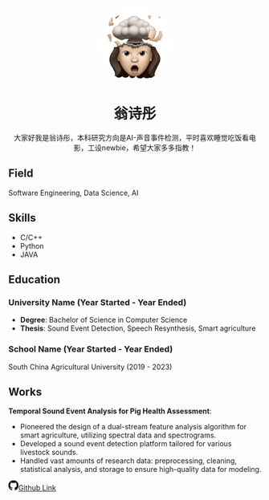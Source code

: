 <p align="center">
  <img width="150" src="https://github.com/NexMaker-Fab/2023zjudemini-hi1/blob/main/_media/wst.jpg?raw=true" alt="翁诗彤" style="border-radius:50%;">
</p>

<h1 align="center">翁诗彤</h1>

<p align="center">
  大家好我是翁诗彤，本科研究方向是AI-声音事件检测，平时喜欢睡觉吃饭看电影，工设newbie，希望大家多多指教！

## Field
Software Engineering, Data Science, AI

## Skills
- C/C++
- Python
- JAVA

## Education
### University Name (Year Started - Year Ended)
- **Degree**: Bachelor of Science in Computer Science
- **Thesis**: Sound Event Detection, Speech Resynthesis, Smart agriculture
### School Name (Year Started - Year Ended)
South China Agricultural University (2019 - 2023)


## Works
**Temporal Sound Event Analysis for Pig Health Assessment**: 
- Pioneered the design of a dual-stream feature analysis algorithm for smart agriculture, utilizing spectral data and spectrograms.
- Developed a sound event detection platform tailored for various livestock sounds.
- Handled vast amounts of research data: preprocessing, cleaning, statistical analysis, and storage to ensure high-quality data for modeling.

<p align="left">
  <a href="https://wengsta.github.io/" target="_blank"><img src="https://github.com/NexMaker-Fab/2023zjudemini-hi1/blob/main/_media/github_icon.jpg?raw=true" alt="GitHub" width="20">Github Link</a>
  &nbsp;
</p>

